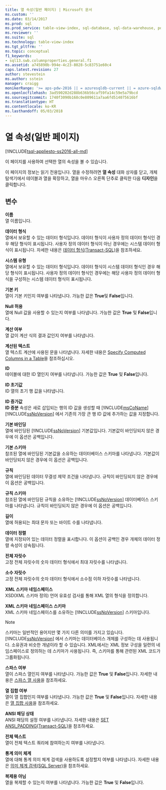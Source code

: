 ```yaml
---
title: 열 속성(일반 페이지) | Microsoft 문서
ms.custom: ''
ms.date: 03/14/2017
ms.prod: sql
ms.prod_service: table-view-index, sql-database, sql-data-warehouse, pdw
ms.reviewer: ''
ms.suite: sql
ms.technology: table-view-index
ms.tgt_pltfrm: ''
ms.topic: conceptual
f1_keywords:
- sql13.swb.columnproperties.general.f1
ms.assetid: a745890b-994e-4c23-8028-5c83751e60c4
caps.latest.revision: 27
author: stevestein
ms.author: sstein
manager: craigg
monikerRange: '>= aps-pdw-2016 || = azuresqldb-current || = azure-sqldw-latest || >= sql-server-2016 || = sqlallproducts-allversions'
ms.openlocfilehash: 3ad590202d288b636b56caf59fa14c59e5a79bcd
ms.sourcegitcommit: 1740f3090b168c0e809611a7aa6fd514075616bf
ms.translationtype: HT
ms.contentlocale: ko-KR
ms.lasthandoff: 05/03/2018
---
```

# <a name="column-properties-general-page"></a>열 속성(일반 페이지)
[!INCLUDE[tsql-appliesto-ss2016-all-md](../../includes/tsql-appliesto-ss2016-all-md.md)]

  이 페이지를 사용하여 선택한 열의 속성을 볼 수 있습니다.  
  
 이 페이지의 정보는 읽기 전용입니다. 열을 수정하려면 **열 속성** 대화 상자를 닫고, 개체 탐색기에서 테이블과 열을 확장하고, 열을 마우스 오른쪽 단추로 클릭한 다음 **디자인**을 클릭합니다.  
  
## <a name="options"></a>변수  
 **이름**  
 열 이름입니다.  
  
 **데이터 형식**  
 열에서 보유할 수 있는 데이터 형식입니다. 데이터 형식이 사용자 정의 데이터 형식인 경우 해당 형식이 표시됩니다. 사용자 정의 데이터 형식이 아닌 경우에는 시스템 데이터 형식이 표시됩니다. 자세한 내용은 [데이터 형식&#40;Transact-SQL&#41;](../../t-sql/data-types/data-types-transact-sql.md)을 참조하세요.  
  
 **시스템 유형**  
 열에서 보유할 수 있는 데이터 형식입니다. 데이터 형식이 시스템 데이터 형식인 경우 해당 형식이 표시됩니다. 사용자 정의 데이터 형식인 경우에는 해당 사용자 정의 데이터 형식을 구성하는 시스템 데이터 형식이 표시됩니다.  
  
 **기본 키**  
 열이 기본 키인지 여부를 나타냅니다. 가능한 값은 **True**및 **False**입니다.  
  
 **Null 허용**  
 열에 Null 값을 사용할 수 있는지 여부를 나타냅니다. 가능한 값은 **True** 및 **False**입니다.  
  
 **계산 여부**  
 열 값이 계산 식의 결과 값인지 여부를 나타냅니다.  
  
 **계산된 텍스트**  
 열 텍스트 계산에 사용된 문을 나타냅니다. 자세한 내용은 [Specify Computed Columns in a Table](../../relational-databases/tables/specify-computed-columns-in-a-table.md)을 참조하십시오.  
  
 **ID**  
 테이블에 대한 ID 열인지 여부를 나타냅니다. 가능한 값은 **True** 및 **False**입니다.  
  
 **ID 초기값**  
 ID 열의 초기 행 값을 나타냅니다.  
  
 **ID 증가값**  
 **ID 증분** 속성은 새로 삽입되는 행의 ID 값을 생성할 때 [!INCLUDE[msCoName](../../includes/msconame-md.md)] [!INCLUDE[ssNoVersion](../../includes/ssnoversion-md.md)] 에서 기존의 가장 큰 행 ID 값에 추가하는 값을 지정합니다.  
  
 **기본 바인딩**  
 열에 바인딩된 [!INCLUDE[ssNoVersion](../../includes/ssnoversion-md.md)] 기본값입니다. 기본값이 바인딩되지 않은 경우에 이 옵션은 공백입니다.  
  
 **기본 스키마**  
 참조된 열에 바인딩된 기본값을 소유하는 데이터베이스 스키마를 나타냅니다. 기본값이 바인딩되지 않은 경우에 이 옵션은 공백입니다.  
  
 **규칙**  
 열에 바인딩된 데이터 무결성 제약 조건을 나타냅니다. 규칙이 바인딩되지 않은 경우에 이 옵션은 공백입니다.  
  
 **규칙 스키마**  
 참조된 열에 바인딩된 규칙을 소유하는 [!INCLUDE[ssNoVersion](../../includes/ssnoversion-md.md)] 데이터베이스 스키마를 나타냅니다. 규칙이 바인딩되지 않은 경우에 이 옵션은 공백입니다.  
  
 **길이**  
 열에 허용되는 최대 문자 또는 바이트 수를 나타냅니다.  
  
 **데이터 정렬**  
 열에 지정되어 있는 데이터 정렬을 표시합니다. 이 옵션이 공백인 경우 개체의 데이터 정렬 속성이 상속됩니다.  
  
 **전체 자릿수**  
 고정 전체 자릿수의 숫자 데이터 형식에서 최대 자릿수를 나타냅니다.  
  
 **소수 자릿수**  
 고정 전체 자릿수의 숫자 데이터 형식에서 소수점 이하 자릿수를 나타냅니다.  
  
 **XML 스키마 네임스페이스**  
 XSD(XML 스키마 정의) 언어 유효성 검사를 통해 XML 열의 형식을 정의합니다.  
  
 **XML 스키마 네임스페이스 스키마**  
 XML 스키마 네임스페이스를 소유하는 [!INCLUDE[ssNoVersion](../../includes/ssnoversion-md.md)] 스키마입니다.  
  
> [!NOTE]  
>  스키마는 일반적인 용어지만 몇 가지 다른 의미를 가지고 있습니다. [!INCLUDE[ssNoVersion](../../includes/ssnoversion-md.md)] 에서 스키마는 데이터베이스 개체를 구성하는 데 사용됩니다. 소유권과 비슷한 개념이라 할 수 있습니다. XML에서는 XML 정보 구성을 일련의 네임스페이스로 정의하는 데 스키마가 사용됩니다. 즉, 스키마를 통해 관련된 XML 코드가 그룹화됩니다.  
  
 **스파스 여부**  
 열이 스파스 열인지 여부를 나타냅니다. 가능한 값은 **True** 및 **False**입니다. 자세한 내용은 [스파스 열 사용](../../relational-databases/tables/use-sparse-columns.md)을 참조하세요.  
  
 **열 집합 여부**  
 열이 열 집합인지 여부를 나타냅니다. 가능한 값은 **True** 및 **False**입니다. 자세한 내용은 [열 집합 사용](../../relational-databases/tables/use-column-sets.md)을 참조하세요.  
  
 **ANSI 패딩 상태**  
 ANSI 패딩의 설정 여부를 나타냅니다. 자세한 내용은 [SET ANSI_PADDING&#40;Transact-SQL&#41;](../../t-sql/statements/set-ansi-padding-transact-sql.md)을 참조하세요.  
  
 **전체 텍스트**  
 열이 전체 텍스트 쿼리에 참여하는지 여부를 나타냅니다.  
  
 **통계 의미 체계**  
 열에 대해 통계 의미 체계 검색을 사용하도록 설정할지 여부를 나타냅니다. 자세한 내용은 [의미 체계 검색&#40;SQL Server&#41;](../../relational-databases/search/semantic-search-sql-server.md)을 참조하세요.  
  
 **복제용 아님**  
 열을 복제할 수 있는지 여부를 나타냅니다. 가능한 값은 **True** 및 **False**입니다.  
  
  
